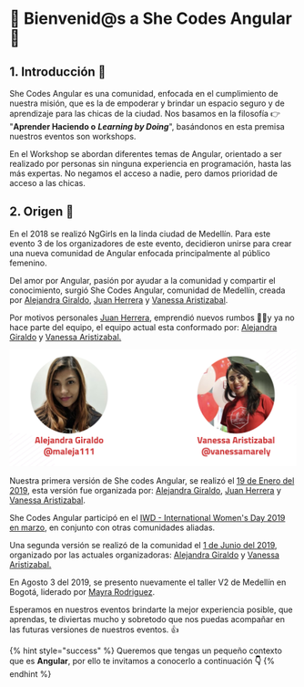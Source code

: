 # 💃 Bienvenid@s a She Codes Angular 💃

## 1. Introducción 💪

She Codes Angular es una comunidad, enfocada en el cumplimiento de nuestra misión, que es la de empoderar y brindar un espacio seguro y de aprendizaje para las chicas de la ciudad. Nos basamos en la filosofía 👉  "**Aprender Haciendo o** _**Learning by Doing**_", basándonos en esta premisa nuestros eventos son workshops. 

En el Workshop se abordan diferentes temas de Angular, orientado a ser realizado por personas sin ninguna experiencia en programación, hasta las más expertas. No negamos el acceso a nadie, pero damos prioridad de acceso a las chicas.

## 2. Origen 🧠

En el 2018 se realizó NgGirls en la linda ciudad de Medellín. Para este evento 3 de los organizadores de este evento,  decidieron unirse para crear una nueva comunidad de Angular enfocada principalmente al público femenino. 

Del amor por Angular,  pasión por ayudar a la comunidad y compartir el conocimiento, surgió She Codes Angular, comunidad  de Medellín, creada por [Alejandra Giraldo](https://twitter.com/maleja111), [Juan Herrera](https://twitter.com/jdjuan) y [Vanessa Aristizabal](https://twitter.com/vanessamarely). 

Por motivos personales [Juan Herrera](https://twitter.com/jdjuan), emprendió nuevos rumbos 🛫🛫y ya no hace parte del equipo, el equipo actual  esta conformado por: [Alejandra Giraldo](https://twitter.com/maleja111) y [Vanessa Aristizabal. ](https://twitter.com/vanessamarely)

![](.gitbook/assets/screen-shot-2019-08-02-at-5.41.24-pm.png)

Nuestra primera versión de She codes Angular, se realizó el [19 de Enero del 2019](https://www.meetup.com/She-Codes-Angular/events/257810892/), esta versión fue organizada por: [Alejandra Giraldo](https://twitter.com/maleja111), [Juan Herrera](https://twitter.com/jdjuan) y [Vanessa Aristizabal](https://twitter.com/vanessamarely).

She Codes Angular participó en el [IWD - International Women's Day 2019 en marzo](https://www.meetup.com/She-Codes-Angular/events/259451451/), en conjunto con otras comunidades aliadas.

Una segunda versión se realizó de la comunidad el [1 de Junio del 2019](https://www.meetup.com/She-Codes-Angular/events/260742676/), organizado por las actuales organizadoras: [Alejandra Giraldo](https://twitter.com/maleja111) y [Vanessa Aristizabal.](https://twitter.com/vanessamarely) 

En Agosto 3 del 2019, se presento nuevamente el taller V2 de Medellín en Bogotá,  liderado por [Mayra Rodriguez](https://twitter.com/TheNativeGeekG).

Esperamos en nuestros eventos brindarte la mejor experiencia posible, que aprendas, te diviertas mucho y sobretodo  que nos puedas acompañar en las futuras versiones de nuestros eventos. 👍

{% hint style="success" %}
Queremos que tengas un pequeño contexto que es **Angular**, por ello te invitamos a conocerlo a continuación **👇**
{% endhint %}

